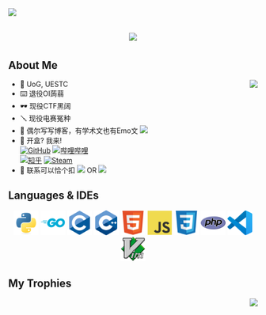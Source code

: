 
<img align="left" src="https://hits.dwyl.com/timlzh/timlzh.svg?style=flat-square" />
<h1 align="center">
  <a href="https://git.io/typing-svg">
    <img src="http://readme-typing-svg.herokuapp.com?font=Source+Code+Pro&weight=500&size=30&pause=500&color=29F744&center=true&vCenter=true&random=false&width=435&lines=Hi%2C+There!+%F0%9F%91%8B;This+is+Timlzh+.+.+.;Welcome+to+my+Github😇!">
  </a>
</h1>




## About Me

<img align="right" src="https://github-stats-timlzh.vercel.app/api?username=timlzh&show_icons=true&icon_color=CE1D2D&text_color=ffffff&bg_color=000000" />

- 🏫 UoG, UESTC
- ⌨️ 退役OI蒟蒻
- 🕶️ 现役CTF黑阔
- 🪛 现役电赛冤种
- 📖 偶尔写写博客，有学术文也有Emo文  [![](https://img.shields.io/badge/%E5%8D%9A%E5%AE%A2-timlzh.com-brightgreen)](https://timlzh.com)
- 👀 开盒? 我来\! <br> [![GitHub](https://img.shields.io/badge/dynamic/json?url=https%3A%2F%2Fapi.swo.moe%2Fstats%2Fgithub%2Ftimlzh&query=count&color=181717&label=GitHub&labelColor=282c34&logo=github&suffix=+follows&cacheSeconds=3600)](https://github.com/timlzh)   [![哔哩哔哩](https://img.shields.io/badge/dynamic/json?url=https%3A%2F%2Fapi.swo.moe%2Fstats%2Fbilibili%2F76963343&query=count&color=282c34&label=%E5%93%94%E5%93%A9%E5%93%94%E5%93%A9&labelColor=FE7398&logo=data%3Aimage%2Fpng%3Bbase64%2CiVBORw0KGgoAAAANSUhEUgAAAGAAAABgCAYAAADimHc4AAAD7ElEQVR4nO2dW9WrMBCFK6ESkFAJSKiESqgEHCABCZWAhEpAAhL2ecik5dDc%2FpXLBDLfWnlqy0xmJ5BMQnq5CIIgCIIgCIIgCIIgCEIBAHQAemYfrgCunD6wAKAHsEKxALgx+bCQD8%2FS9tmgVqeDr1lLigDgZvDhXso+K9TyTBQRwRJ8AHjntl0Flh5QRAQK%2FmKxPeayWx2OXpBNBKiHvi34b7T2MC4pAvW6twR%2FRwkRKPizBN8CgEcuESj4Lwm+BwBjahEk+H8EwJRKhOaCDzW8e1JLfkUUH1NgmR3XmHffHR1l+72BSs8d7w8U+JDAnZERQMcV+CtUi7dNqFqibB4J7vtrq7xKCuAasbTMXCL4T+5aVk6+2xHUrWdhruAR6HIJcOeu2UHI8zyAe2ytWfEdWz9PVvQ8YAmIQ5dDAB9LFsMVAv8oMO2zAGrC5WNIarRiAuKR9jYEd9pY08aa6uUzIHGRdkgKd8pY0yc1WjEBAqypDYoAG0QAZkQAZkQAZkQAZk4vANQenjsSzS3I%2FwcSbXU5jQBUkRtdf4Rar90v8kSv3+I3ffCCSpk8I%2Fw+lgDkdI%2Fv2rEp2CaiWm1AsDQLlDAD+dlFXLMeAaCSeLZdaSFE5VUQNot38cKuEeBgAsSuG0flVZBmEanbXfNQAsS0fgBYIn2fIu3%2FBBMHEyBmDXlFfA8IzeHb+Ems4WAChKykrVA9ZfsQTL57jXzRg4A5wC%2FA8N4ADiZAZwm2XjW75Qh2KOTfA0p4kygPw28OJcCVgn3nDnYo2EwEYRgGH0qAMyICMCMCMCMCMCMCMCMCMCMCfP3qwHDOQ4AAUekTk8FaBRihJnZdYbvtCGC7LvmkM63GjVDINPFrQgCq5ETXfmMzI90FXzPvfqt7x4rEu%2FZaEcCUxFvgz2zO+BUn6UkoaEEAsptiMSX5e8FoRYCN7cVgb4Vq7U%2FH50Pq4JNP7Qiw8UFnJwcK+tXy+Wj6PLEvPgHSHv5UgwA1IQIwwyFAyLJin9RoxYgAzAQIkPwNmf26busC+OIx5TDqo5nDT+F%2FSS%2F9CYzwb+No49zNy2evkYv0LywGGAXUvp6eSneycqOic0w20k7CNgKE7jJunSGLACTCxF27ylmQc98T5MQUH49swd+I0HPXslLKnT0N+wnkrTKi9JZL%2FL9i1SorMmdeQ4TQQ7OFMxIMzGD45w8nUL1im7efENZLJpgPSw0pfz0cdt4U3230Td%2FTvx2R6d2FrHhEWLkq5PELOMsRPHCPnAZGv1xJteL7jbJiaW3sB2nDvPC%2FosSYvjRQz4cJ6n7KO3rYQL7M+L6nVtfDVRAEQRAEQRAEQRAEIZ5%2FSAXmdfXaoQsAAAAASUVORK5CYII%3D&suffix=+%E5%85%B3%E6%B3%A8&cacheSeconds=3600)](https://space.bilibili.com/76963343) <br> [![知乎](https://img.shields.io/badge/dynamic/json?url=https%3A%2F%2Fapi.swo.moe%2Fstats%2Fzhihu%2Ftimli-83-74&query=count&color=282c34&label=%E7%9F%A5%E4%B9%8E&labelColor=0084ff&logo=zhihu&logoColor=ffffff&suffix=+%E5%85%B3%E6%B3%A8&cacheSeconds=3600)](https://www.zhihu.com/people/timli-83-74)   [![Steam](https://img.shields.io/badge/dynamic/json?url=https%3A%2F%2Fapi.swo.moe%2Fstats%2Fsteamgames%2F76561198889733341&query=count&color=0b1a37&label=Steam&labelColor=134375&logo=steam&suffix=+games&cacheSeconds=3600)](https://steamcommunity.com/profiles/76561198889733341)
- 📮 联系可以恰个扣 [![](https://img.shields.io/badge/QQ-%C2%AF%5C__(%E3%83%84)__%2F%C2%AF-orange)](http://wpa.qq.com/msgrd?v=3&uin=2921349622&site=qq&menu=yes) OR [![](https://img.shields.io/badge/Email-itstim@foxmail.com-red)](mailto://itstim@foxmail.com)

## Languages & IDEs

<p align="center">
	<img src="https://github.com/devicons/devicon/raw/master/icons/python/python-original.svg" alt="Python" width="50" height="50" />
	<img src="https://github.com/devicons/devicon/raw/master/icons/go/go-original-wordmark.svg" alt="Golang" width="50" height="50" />
	<img src="https://github.com/devicons/devicon/raw/master/icons/c/c-original.svg" alt="C" width="50" height="50" />
	<img src="https://github.com/devicons/devicon/raw/master/icons/cplusplus/cplusplus-original.svg" alt="C++" width="50" height="50" />
	<img src="https://github.com/devicons/devicon/raw/master/icons/html5/html5-original.svg" alt="HTML5" width="50" height="50" />
	<img src="https://github.com/devicons/devicon/raw/master/icons/javascript/javascript-original.svg" alt="Javascript" width="50" height="50" />
	<img src="https://github.com/devicons/devicon/raw/master/icons/css3/css3-original.svg" alt="CSS3" width="50" height="50" />
 	<img src="https://github.com/devicons/devicon/raw/master/icons/php/php-original.svg" alt="PHP" width="50" height="50" />
	<img src="https://github.com/devicons/devicon/raw/master/icons/vscode/vscode-original.svg" alt="Vscode" width="50" height="50" />
	<img src="https://github.com/devicons/devicon/raw/master/icons/vim/vim-original.svg" alt="Vim" width="50" height="50" />
</p>

## My Trophies

<img align="right" src="https://github-profile-trophy.vercel.app/?username=timlzh&theme=monokai&rank=SECRET,SSS,SS,S,AAA,AA,A" />
